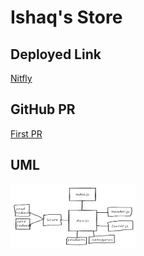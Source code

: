 # Ishaq's Store
## Deployed Link
[Nitfly](https://goofy-lumiere-1689a7.netlify.app/)

## GitHub PR


[First PR](https://github.com/IshaqAlathamneh/storefront/pull/1)


## UML 
<img src="./img/lab36.png" style="width: 200px">
